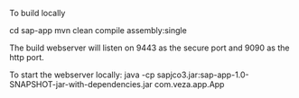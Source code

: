 To build locally

cd sap-app
mvn clean compile assembly:single

The build webserver will listen on 9443 as the secure port and 9090 as the http port.

To start the webserver locally:
java -cp sapjco3.jar:sap-app-1.0-SNAPSHOT-jar-with-dependencies.jar com.veza.app.App
